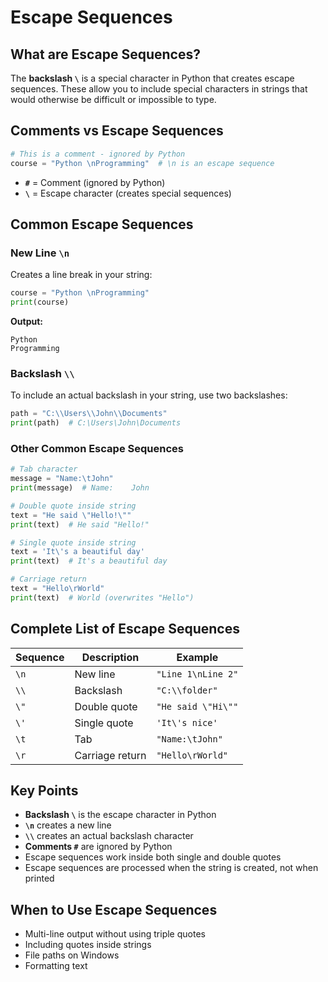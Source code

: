 # Escape Sequences

## What are Escape Sequences?

The **backslash `\`** is a special character in Python that creates escape sequences. These allow you to include special characters in strings that would otherwise be difficult or impossible to type.

## Comments vs Escape Sequences

```python
# This is a comment - ignored by Python
course = "Python \nProgramming"  # \n is an escape sequence
```

- **`#`** = Comment (ignored by Python)
- **`\`** = Escape character (creates special sequences)

## Common Escape Sequences

### New Line `\n`

Creates a line break in your string:

```python
course = "Python \nProgramming"
print(course)
```

**Output:**

```
Python
Programming
```

### Backslash `\\`

To include an actual backslash in your string, use two backslashes:

```python
path = "C:\\Users\\John\\Documents"
print(path)  # C:\Users\John\Documents
```

### Other Common Escape Sequences

```python
# Tab character
message = "Name:\tJohn"
print(message)  # Name:    John

# Double quote inside string
text = "He said \"Hello!\""
print(text)  # He said "Hello!"

# Single quote inside string
text = 'It\'s a beautiful day'
print(text)  # It's a beautiful day

# Carriage return
text = "Hello\rWorld"
print(text)  # World (overwrites "Hello")
```

## Complete List of Escape Sequences

| Sequence | Description     | Example            |
| -------- | --------------- | ------------------ |
| `\n`     | New line        | `"Line 1\nLine 2"` |
| `\\`     | Backslash       | `"C:\\folder"`     |
| `\"`     | Double quote    | `"He said \"Hi\""` |
| `\'`     | Single quote    | `'It\'s nice'`     |
| `\t`     | Tab             | `"Name:\tJohn"`    |
| `\r`     | Carriage return | `"Hello\rWorld"`   |

## Key Points

- **Backslash `\`** is the escape character in Python
- **`\n`** creates a new line
- **`\\`** creates an actual backslash character
- **Comments `#`** are ignored by Python
- Escape sequences work inside both single and double quotes
- Escape sequences are processed when the string is created, not when printed

## When to Use Escape Sequences

- Multi-line output without using triple quotes
- Including quotes inside strings
- File paths on Windows
- Formatting text
